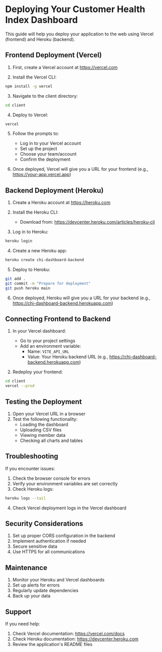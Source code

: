 # Deploying Your Customer Health Index Dashboard

This guide will help you deploy your application to the web using Vercel (frontend) and Heroku (backend).

## Frontend Deployment (Vercel)

1. First, create a Vercel account at https://vercel.com

2. Install the Vercel CLI:
```bash
npm install -g vercel
```

3. Navigate to the client directory:
```bash
cd client
```

4. Deploy to Vercel:
```bash
vercel
```

5. Follow the prompts to:
   - Log in to your Vercel account
   - Set up the project
   - Choose your team/account
   - Confirm the deployment

6. Once deployed, Vercel will give you a URL for your frontend (e.g., https://your-app.vercel.app)

## Backend Deployment (Heroku)

1. Create a Heroku account at https://heroku.com

2. Install the Heroku CLI:
   - Download from: https://devcenter.heroku.com/articles/heroku-cli

3. Log in to Heroku:
```bash
heroku login
```

4. Create a new Heroku app:
```bash
heroku create chi-dashboard-backend
```

5. Deploy to Heroku:
```bash
git add .
git commit -m "Prepare for deployment"
git push heroku main
```

6. Once deployed, Heroku will give you a URL for your backend (e.g., https://chi-dashboard-backend.herokuapp.com)

## Connecting Frontend to Backend

1. In your Vercel dashboard:
   - Go to your project settings
   - Add an environment variable:
     - Name: `VITE_API_URL`
     - Value: Your Heroku backend URL (e.g., https://chi-dashboard-backend.herokuapp.com)

2. Redeploy your frontend:
```bash
cd client
vercel --prod
```

## Testing the Deployment

1. Open your Vercel URL in a browser
2. Test the following functionality:
   - Loading the dashboard
   - Uploading CSV files
   - Viewing member data
   - Checking all charts and tables

## Troubleshooting

If you encounter issues:

1. Check the browser console for errors
2. Verify your environment variables are set correctly
3. Check Heroku logs:
```bash
heroku logs --tail
```
4. Check Vercel deployment logs in the Vercel dashboard

## Security Considerations

1. Set up proper CORS configuration in the backend
2. Implement authentication if needed
3. Secure sensitive data
4. Use HTTPS for all communications

## Maintenance

1. Monitor your Heroku and Vercel dashboards
2. Set up alerts for errors
3. Regularly update dependencies
4. Back up your data

## Support

If you need help:
1. Check Vercel documentation: https://vercel.com/docs
2. Check Heroku documentation: https://devcenter.heroku.com
3. Review the application's README files
